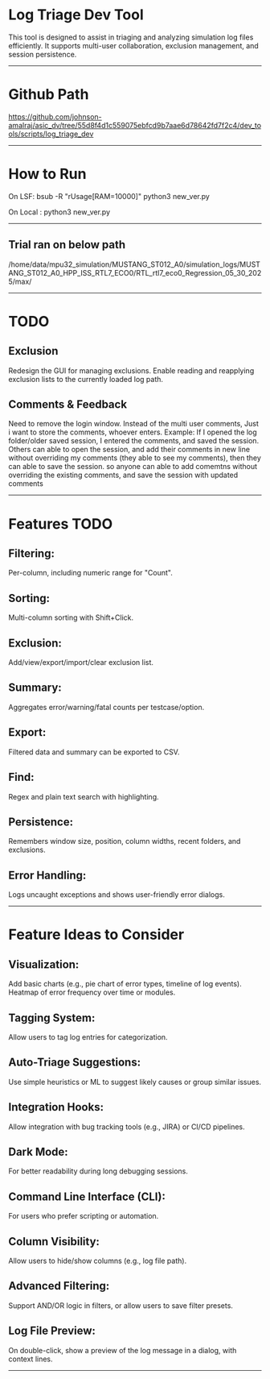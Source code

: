 # Log Triage Dev Tool

This tool is designed to assist in triaging and analyzing simulation log files efficiently. It supports multi-user collaboration, exclusion management, and session persistence.

--------------------------------------------------------------------------------------------------------------------------------------------------------

# Github Path

https://github.com/johnson-amalraj/asic_dv/tree/55d8f4d1c559075ebfcd9b7aae6d78642fd7f2c4/dev_tools/scripts/log_triage_dev

--------------------------------------------------------------------------------------------------------------------------------------------------------

#  How to Run

On LSF: bsub -R "rUsage[RAM=10000]" python3 new_ver.py

On Local : python3 new_ver.py

--------------------------------------------------------------------------------------------------------------------------------------------------------

## Trial ran on below path
/home/data/mpu32_simulation/MUSTANG_ST012_A0/simulation_logs/MUSTANG_ST012_A0_HPP_ISS_RTL7_ECO0/RTL_rtl7_eco0_Regression_05_30_2025/max/

--------------------------------------------------------------------------------------------------------------------------------------------------------

# TODO

## Exclusion
Redesign the GUI for managing exclusions.
Enable reading and reapplying exclusion lists to the currently loaded log path.

## Comments & Feedback
Need to remove the login window.
Instead of the multi user comments, Just i want to store the comments, whoever enters.
Example:
If I opened the log folder/older saved session, I entered the comments, and saved the session.
Others can able to open the session, and add their comments in new line without overriding my comments (they able to see my comments), 
then they can able to save the session. so anyone can able to add comemtns without overriding the existing comments, and save the session with updated comments

--------------------------------------------------------------------------------------------------------------------------------------------------------

# Features TODO

## Filtering: 
Per-column, including numeric range for "Count".

## Sorting: 
Multi-column sorting with Shift+Click.

## Exclusion: 
Add/view/export/import/clear exclusion list.

## Summary: 
Aggregates error/warning/fatal counts per testcase/option.

## Export: 
Filtered data and summary can be exported to CSV.

## Find: 
Regex and plain text search with highlighting.

## Persistence: 
Remembers window size, position, column widths, recent folders, and exclusions.

## Error Handling: 
Logs uncaught exceptions and shows user-friendly error dialogs.

--------------------------------------------------------------------------------------------------------------------------------------------------------
  
# Feature Ideas to Consider

## Visualization:
Add basic charts (e.g., pie chart of error types, timeline of log events).
Heatmap of error frequency over time or modules.

## Tagging System: 
Allow users to tag log entries for categorization.

## Auto-Triage Suggestions: 
Use simple heuristics or ML to suggest likely causes or group similar issues.

## Integration Hooks: 
Allow integration with bug tracking tools (e.g., JIRA) or CI/CD pipelines.

## Dark Mode: 
For better readability during long debugging sessions.

## Command Line Interface (CLI): 
For users who prefer scripting or automation.

## Column Visibility: 
Allow users to hide/show columns (e.g., log file path).

## Advanced Filtering: 
Support AND/OR logic in filters, or allow users to save filter presets.

## Log File Preview: 
On double-click, show a preview of the log message in a dialog, with context lines.

--------------------------------------------------------------------------------------------------------------------------------------------------------
